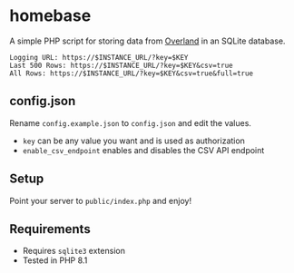 # homebase
A simple PHP script for storing data from [Overland](https://overland.p3k.app/) in an SQLite database.

```
Logging URL: https://$INSTANCE_URL/?key=$KEY
Last 500 Rows: https://$INSTANCE_URL/?key=$KEY&csv=true
All Rows: https://$INSTANCE_URL/?key=$KEY&csv=true&full=true
```
## config.json
Rename `config.example.json` to `config.json` and edit the values.

- `key` can be any value you want and is used as authorization
- `enable_csv_endpoint` enables and disables the CSV API endpoint

## Setup
Point your server to `public/index.php` and enjoy!

## Requirements
- Requires `sqlite3` extension
- Tested in PHP 8.1
